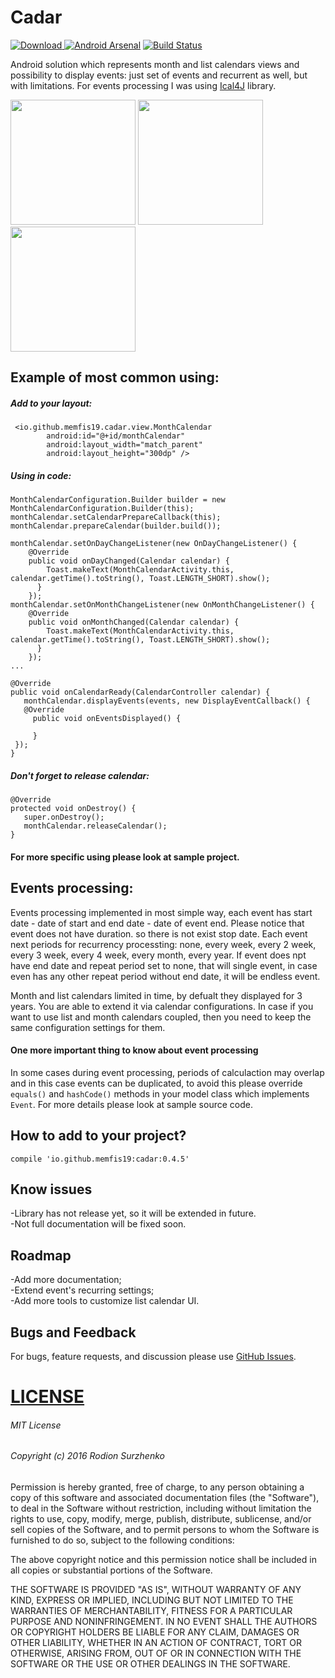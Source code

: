 # Cadar

[ ![Download](https://api.bintray.com/packages/m-e-m-f-i-s/io.github.memfis19/cadar/images/download.svg) ](https://bintray.com/m-e-m-f-i-s/io.github.memfis19/cadar/_latestVersion)
[![Android Arsenal](https://img.shields.io/badge/Android%20Arsenal-Cadar-brightgreen.svg?style=flat)](http://android-arsenal.com/details/1/4783) [![Build Status](https://travis-ci.org/memfis19/Cadar.svg?branch=master)](https://travis-ci.org/memfis19/Cadar)

Android solution which represents month and list calendars views and possibility to display events: just set of events and recurrent as well, but with limitations. For events processing I was using <a href="https://github.com/ical4j/ical4j">Ical4J</a> library.</br>

<img src="https://github.com/memfis19/Cadar/blob/master/art/list_calendar.png" width="200px" /> <img src="https://github.com/memfis19/Cadar/blob/master/art/month_calendar.png" width="200px" /> <img src="https://github.com/memfis19/Cadar/blob/master/art/interaction_anim.gif" width=200px/>

## Example of most common using:
##### Add to your layout:

```
 <io.github.memfis19.cadar.view.MonthCalendar
        android:id="@+id/monthCalendar"
        android:layout_width="match_parent"
        android:layout_height="300dp" />
```
##### Using in code:
```
MonthCalendarConfiguration.Builder builder = new MonthCalendarConfiguration.Builder(this);
monthCalendar.setCalendarPrepareCallback(this);
monthCalendar.prepareCalendar(builder.build());

monthCalendar.setOnDayChangeListener(new OnDayChangeListener() {
    @Override
    public void onDayChanged(Calendar calendar) {
        Toast.makeText(MonthCalendarActivity.this, calendar.getTime().toString(), Toast.LENGTH_SHORT).show();
      }
    });
monthCalendar.setOnMonthChangeListener(new OnMonthChangeListener() {
    @Override
    public void onMonthChanged(Calendar calendar) {
        Toast.makeText(MonthCalendarActivity.this, calendar.getTime().toString(), Toast.LENGTH_SHORT).show();
      }
    });
...

@Override
public void onCalendarReady(CalendarController calendar) {
   monthCalendar.displayEvents(events, new DisplayEventCallback() {
   @Override
     public void onEventsDisplayed() {

     }
 });
}
```
##### Don't forget to release calendar:
```
@Override
protected void onDestroy() {
   super.onDestroy();
   monthCalendar.releaseCalendar();
}
```
#### For more specific using please look at sample project.

## Events processing:
Events processing implemented in most simple way, each event has start date - date of start and end date - date of event end. Please notice that event does not have duration. so there is not exist stop date. Each event next periods for recurrency processting: none, every week, every 2 week, every 3 week, every 4 week, every month, every year. If event does npt have end date and repeat period set to none, that will single event, in case even has any other repeat period without end date, it will be endless event. 

Month and list calendars limited in time, by defualt they displayed for 3 years. You are able to extend it via calendar configurations. In case if you want to use list and month calendars coupled, then you need to keep the same configuration settings for them.

#### One more important thing to know about event processing
In some cases during event processing, periods of calculaction may overlap and in this case events can be duplicated, to avoid this please override ```equals()``` and ```hashCode()``` methods in your model class which implements ```Event```. For more details please look at sample source code.

## How to add to your project?
```
compile 'io.github.memfis19:cadar:0.4.5'
```

## Know issues
-Library has not release yet, so it will be extended in future.</br>
-Not full documentation will be fixed soon.

## Roadmap
-Add more documentation;</br>
-Extend event's recurring settings;</br>
-Add more tools to customize list calendar UI.

## Bugs and Feedback
For bugs, feature requests, and discussion please use <a href="https://github.com/memfis19/Cadar/issues">GitHub Issues</a>.

# [LICENSE](/LICENSE.md)

###### MIT License

###### Copyright (c) 2016 Rodion Surzhenko

Permission is hereby granted, free of charge, to any person obtaining a copy
of this software and associated documentation files (the "Software"), to deal
in the Software without restriction, including without limitation the rights
to use, copy, modify, merge, publish, distribute, sublicense, and/or sell
copies of the Software, and to permit persons to whom the Software is
furnished to do so, subject to the following conditions:

The above copyright notice and this permission notice shall be included in all
copies or substantial portions of the Software.

THE SOFTWARE IS PROVIDED "AS IS", WITHOUT WARRANTY OF ANY KIND, EXPRESS OR
IMPLIED, INCLUDING BUT NOT LIMITED TO THE WARRANTIES OF MERCHANTABILITY,
FITNESS FOR A PARTICULAR PURPOSE AND NONINFRINGEMENT. IN NO EVENT SHALL THE
AUTHORS OR COPYRIGHT HOLDERS BE LIABLE FOR ANY CLAIM, DAMAGES OR OTHER
LIABILITY, WHETHER IN AN ACTION OF CONTRACT, TORT OR OTHERWISE, ARISING FROM,
OUT OF OR IN CONNECTION WITH THE SOFTWARE OR THE USE OR OTHER DEALINGS IN THE
SOFTWARE.
